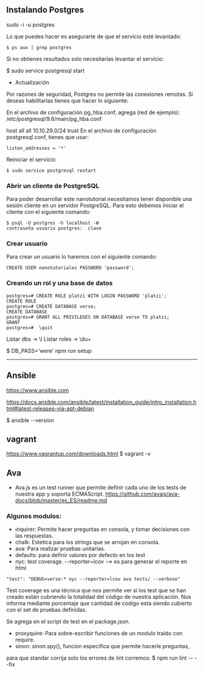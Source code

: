 ## Instalando Postgres

sudo -i -u postgres

Lo que puedes hacer es asegurarte de que el servicio esté levantado:

`
$ ps aux | grep postgres
`

Si no obtienes resultados solo necesitarías levantar el servicio:

$ sudo service postgresql start

+ Actualización

Por razones de seguridad, Postgres no permite las conexiones remotas. Si deseas habilitarlas tienes que hacer lo siguiente:

En el archivo de configuración pg_hba.conf, agrega (red de ejemplo):
 /etc/postgresql/9.6/main/pg_hba.conf

host all all 10.10.29.0/24 trust
En el archivo de configuración postgresql.conf, tienes que usar:

`
listen_addresses = '*'
`

Reiniciar el servicio:

`
$ sudo service postgresql restart
`

### Abrir un cliente de PostgreSQL

Para poder desarrollar este nanotutorial necesitamos tener disponible una sesión cliente en un servidor PostgreSQL. Para esto debemos iniciar el cliente con el siguiente comando:

```
$ psql -U postgres -h localhost -W
contraseña usuario postgres:  clave
```

### Crear usuario

Para crear un usuario lo haremos con el siguiente comando:

```
CREATE USER nanotutoriales PASSWORD 'password';
```

### Creando un rol y una base de datos
```
postgres=# CREATE ROLE platzi WITH LOGIN PASSWORD 'platzi';
CREATE ROLE
postgres=# CREATE DATABASE verse;
CREATE DATABASE
postgres=# GRANT ALL PRIVILEGES ON DATABASE verse TO platzi;
GRANT
postgres=#  \quit
```

Listar dbs ->  \l
Listar roles -> \du+

$ DB_PASS='were' npm run setup

----------------------------------------------------------
## Ansible

https://www.ansible.com

https://docs.ansible.com/ansible/latest/installation_guide/intro_installation.html#latest-releases-via-apt-debian

$ ansible --version

## vagrant

https://www.vagrantup.com/downloads.html
$ vagrant -v

## Ava

+ Ava.js es un test runner que permite definir cada uno de los tests de nuestra app y soporta ECMAScript.
https://github.com/avajs/ava-docs/blob/master/es_ES/readme.md



### Algunos modulos:

+ inquirer: Permite hacer preguntas en consola, y tomar decisiones con las respuestas.
+ chalk: Estetica para los strings que se arrojan en consola.
+ ava:  Para realizar pruebas unitarias.
+ defaults: para definir valores por defecto en los test
+ nyc: test coverage.  --reporter=lcov --> es para generar el reporte en html
```
"test": "DEBUG=verse:* nyc --reporter=lcov ava tests/ --verbose"
```
Test coverage es una técnica que nos permite ver si los test que se han creado están cubriendo la totalidad del código de nuestra aplicación. Nos informa mediante porcentaje que cantidad de codigo esta siendo cubierto con el set de pruebas definidas.

Se agrega en el script de test en el package.json.


+ proxyquire:  Para sobre-escribir funciones de un modulo traido con require.
+ sinon: sinon.spy(), funcion especifica que permite hacerle preguntas, 


para que standar corrija solo los errores de lint corremos:
$ npm run lint -- --fix

